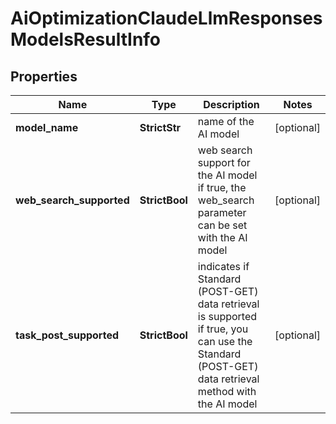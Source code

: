 # AiOptimizationClaudeLlmResponsesModelsResultInfo


## Properties

| Name | Type | Description | Notes |
|------------ | ------------- | ------------- | -------------|
**model_name** | **StrictStr** | name of the AI model |[optional]|
**web_search_supported** | **StrictBool** | web search support for the AI model<br>if true, the web_search parameter can be set with the AI model |[optional]|
**task_post_supported** | **StrictBool** | indicates if Standard (POST-GET) data retrieval is supported<br>if true, you can use the Standard (POST-GET) data retrieval method with the AI model |[optional]|